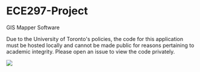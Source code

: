 # ECE297-Project
GIS Mapper Software

Due to the University of Toronto's policies, the code for this application must be hosted locally and cannot be made public for reasons pertaining to academic integrity. Please open an issue to view the code privately.

![](MapperDemo.gif)
